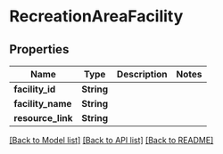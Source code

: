 # RecreationAreaFacility

## Properties
Name | Type | Description | Notes
------------ | ------------- | ------------- | -------------
**facility_id** | **String** |  | 
**facility_name** | **String** |  | 
**resource_link** | **String** |  | 

[[Back to Model list]](../README.md#documentation-for-models) [[Back to API list]](../README.md#documentation-for-api-endpoints) [[Back to README]](../README.md)


